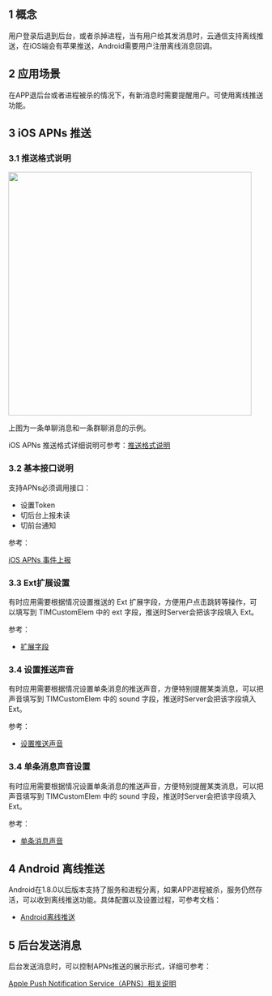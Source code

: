 
## 1 概念

用户登录后退到后台，或者杀掉进程，当有用户给其发消息时，云通信支持离线推送，在iOS端会有苹果推送，Android需要用户注册离线消息回调。

## 2 应用场景

在APP退后台或者进程被杀的情况下，有新消息时需要提醒用户。可使用离线推送功能。

## 3 iOS APNs 推送

### 3.1 推送格式说明

<img src="//mccdn.qcloud.com/static/img/719853e769ad57dfaad2077e5815dd68/image.png" width=480 />

上图为一条单聊消息和一条群聊消息的示例。

iOS APNs 推送格式详细说明可参考：[推送格式说明](/doc/product/269/离线推送（iOS%20SDK）#2.-.E6.8E.A8.E9.80.81.E6.A0.BC.E5.BC.8F)

### 3.2 基本接口说明

支持APNs必须调用接口：

- 设置Token
- 切后台上报未读
- 切前台通知

参考：

[iOS APNs 事件上报](/doc/product/269/离线推送（iOS%20SDK）#3.-.E4.BA.8B.E4.BB.B6.E4.B8.8A.E6.8A.A5)

### 3.3 Ext扩展设置

有时应用需要根据情况设置推送的 Ext 扩展字段，方便用户点击跳转等操作，可以填写到 TIMCustomElem 中的 ext 字段，推送时Server会把该字段填入 Ext。

参考：

- [扩展字段](/doc/product/269/离线推送（iOS%20SDK）#5.3-ext-.E6.89.A9.E5.B1.95.E5.AD.97.E6.AE.B5)

### 3.4 设置推送声音

有时应用需要根据情况设置单条消息的推送声音，方便特别提醒某类消息，可以把声音填写到 TIMCustomElem 中的 sound 字段，推送时Server会把该字段填入 Ext。

参考：

- [设置推送声音](/doc/product/269/离线推送（iOS%20SDK）#5.1-.E8.AE.BE.E7.BD.AE.E8.87.AA.E5.B7.B1.E7.9A.84.E6.8E.A8.E9.80.81.E5.A3.B0.E9.9F.B3)

### 3.4 单条消息声音设置

有时应用需要根据情况设置单条消息的推送声音，方便特别提醒某类消息，可以把声音填写到 TIMCustomElem 中的 sound 字段，推送时Server会把该字段填入 Ext。

参考：

- [单条消息声音](/doc/product/269/离线推送（iOS%20SDK）#5.4-.E6.AF.8F.E6.9D.A1.E6.B6.88.E6.81.AF.E5.A3.B0.E9.9F.B3)

## 4 Android 离线推送

Android在1.8.0以后版本支持了服务和进程分离，如果APP进程被杀，服务仍然存活，可以收到离线推送功能。具体配置以及设置过程，可参考文档：

* [Android离线推送](/doc/product/269/离线推送（Android%20SDK）)

## 5 后台发送消息

后台发送消息时，可以控制APNs推送的展示形式，详细可参考：

[Apple Push Notification Service（APNS）相关说明](/doc/product/269/%E6%B6%88%E6%81%AF%E6%A0%BC%E5%BC%8F%E6%8F%8F%E8%BF%B0#4-apple-push-notification-service.EF.BC.88apns.EF.BC.89.E7.9B.B8.E5.85.B3.E8.AF.B4.E6.98.8E)
